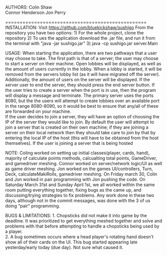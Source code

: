 AUTHORS:
	Colin	Shaw	
	Connor 	Henderson
	Jon	Perry
	
=================================================
INSTALLATION:
	Visit https://github.com/bluekickshaw/sushigo 
	From the repository you have two options:
		1) For the whole project, clone the repository
		2) To ues the application download the .jar file, and run it from the terminal with "java -jar sushigo.jar"
		3)	java -cp sushigo.jar server.Main

USAGE:
	When starting the application, there are two pathways that a user may choose to take. The first path is that of a server; the user may choose to start a server on their machine. Open lobbies will be displayed, as well as the amount of users currently in the lobby. When a lobby is started, it will be removed from the servers lobby list (as it will have migrated off the server). Additionally, the amount of users on the server will be displayed. If the server user to end the server, they should press the end server button. If the user tries to create a server when the port is in use, then the program will display a message and terminate. The primary server uses the ports 8080, but the the users will attempt to create lobbies over an available port in the range 8080-8090, so it would be best to ensure that any/all of these are forwarded on your machine.	
	If the user decides to join a server, they will have an option of choosing the IP of the server they would like to join. By default the user will attempt to join a server that is created on their own machine; if they are joining a server on their local network then they should take care to join by that by entering the local IP of the host (this will have to be obtained from the host themselves). If the user is joining a server that is being hosted
	
NOTE:
	Coling worked on setting up initial classes(player, cards, hand), majority of calculate points methods, calcualting total points, GameDriver, and gamedriver meshing. Connor worked on server/network logic/UI as well as game driver meshing. Jon worked on the games UI/controllers, Turn, Deck, calculateMakiRolls, gamedriver meshing. On Friday march 30, Colin and Jon worked in pair programming with Jon pushing the code. On Saturday March 31st and Sunday April 1st, we all worked within the same room putting everything together, fixing bugs as the came up, and discussing/trying strategies to fix problems. Any work done in these two days, although not in the commit messages, was done with the 3 of us doing "pair" programming.


BUGS & LIMITATIONS: 
	1. Chopsticks did not make it into game by the deadline. It was prioritized to get everything meshed together and solve and problems with that before attempting to handle a chopsticks being used by a player.  
	2. A bug sometimes occurs where a head player's rotating hand doesn't show all of their cards on the UI. This bug started appearing late yesterday/early today (due day). Not sure what caused it.
	

